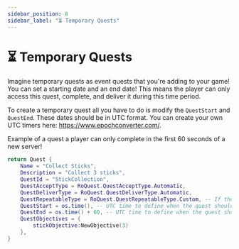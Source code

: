 ```yaml
---
sidebar_position: 8
sidebar_label: "⏳ Temporary Quests"
---
```


# ⏳ Temporary Quests

Imagine temporary quests as event quests that you're adding to your game! You can set a starting date and an end date! This means the player can only access this quest, complete, and deliver it during this time period.

To create a temporary quest all you have to do is modify the ``QuestStart`` and ``QuestEnd``. These dates should be in UTC format. You can create your own UTC timers here: https://www.epochconverter.com/.

Example of a quest a player can only complete in the first 60 seconds of a new server!

```lua
return Quest {
	Name = "Collect Sticks",
	Description = "Collect 3 sticks",
	QuestId = "StickCollection", 
	QuestAcceptType = RoQuest.QuestAcceptType.Automatic, 
	QuestDeliverType = RoQuest.QuestDeliverType.Automatic,
	QuestRepeatableType = RoQuest.QuestRepeatableType.Custom, -- If the quest can be repeated or not
	QuestStart = os.time(), -- UTC time to define when the quest should become available 
	QuestEnd = os.time() + 60, -- UTC time to define when the quest should no longer be available 
	QuestObjectives = {
		stickObjective:NewObjective(3)
	}, 
}
```